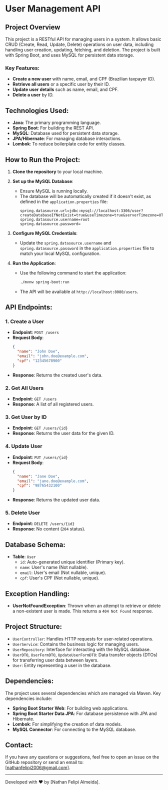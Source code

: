 # User Management API

## Project Overview

This project is a RESTful API for managing users in a system. It allows basic CRUD (Create, Read, Update, Delete) operations on user data, including handling user creation, updating, fetching, and deletion. The project is built with Spring Boot, and uses MySQL for persistent data storage.

### Key Features:
- **Create a new user** with name, email, and CPF (Brazilian taxpayer ID).
- **Retrieve all users** or a specific user by their ID.
- **Update user details** such as name, email, and CPF.
- **Delete a user** by ID.

## Technologies Used:
- **Java**: The primary programming language.
- **Spring Boot**: For building the REST API.
- **MySQL**: Database used for persistent data storage.
- **JPA/Hibernate**: For managing database interactions.
- **Lombok**: To reduce boilerplate code for entity classes.

## How to Run the Project:

1. **Clone the repository** to your local machine.

2. **Set up the MySQL Database**:
   - Ensure MySQL is running locally.
   - The database will be automatically created if it doesn't exist, as defined in the `application.properties` file:
     ```properties
     spring.datasource.url=jdbc:mysql://localhost:3306/user?createDatabaseIfNotExist=true&useTimezone=true&serverTimezone=UTC
     spring.datasource.username=root
     spring.datasource.password=
     ```

3. **Configure MySQL Credentials**:
   - Update the `spring.datasource.username` and `spring.datasource.password` in the `application.properties` file to match your local MySQL configuration.

4. **Run the Application**:
   - Use the following command to start the application:
     ```bash
     ./mvnw spring-boot:run
     ```
   - The API will be available at `http://localhost:8080/users`.

## API Endpoints:

### 1. Create a User
- **Endpoint**: `POST /users`
- **Request Body**:
  ```json
  {
    "name": "John Doe",
    "email": "john.doe@example.com",
    "cpf": "12345678900"
  }
  ```
- **Response**: Returns the created user's data.

### 2. Get All Users
- **Endpoint**: `GET /users`
- **Response**: A list of all registered users.

### 3. Get User by ID
- **Endpoint**: `GET /users/{id}`
- **Response**: Returns the user data for the given ID.

### 4. Update User
- **Endpoint**: `PUT /users/{id}`
- **Request Body**:
  ```json
  {
    "name": "Jane Doe",
    "email": "jane.doe@example.com",
    "cpf": "98765432100"
  }
  ```
- **Response**: Returns the updated user data.

### 5. Delete User
- **Endpoint**: `DELETE /users/{id}`
- **Response**: No content (`204` status).

## Database Schema:

- **Table**: `User`
  - `id`: Auto-generated unique identifier (Primary key).
  - `name`: User's name (Not nullable).
  - `email`: User's email (Not nullable, unique).
  - `cpf`: User's CPF (Not nullable, unique).

## Exception Handling:

- **UserNotFoundException**: Thrown when an attempt to retrieve or delete a non-existent user is made. This returns a `404 Not Found` response.

## Project Structure:

- `UserController`: Handles HTTP requests for user-related operations.
- `UserService`: Contains the business logic for managing users.
- `UserRepository`: Interface for interacting with the MySQL database.
- `UserDTO`, `UserFormDTO`, `UpdateUserFormDTO`: Data transfer objects (DTOs) for transferring user data between layers.
- `User`: Entity representing a user in the database.

## Dependencies:
The project uses several dependencies which are managed via Maven. Key dependencies include:
- **Spring Boot Starter Web**: For building web applications.
- **Spring Boot Starter Data JPA**: For database persistence with JPA and Hibernate.
- **Lombok**: For simplifying the creation of data models.
- **MySQL Connector**: For connecting to the MySQL database.

## Contact:

If you have any questions or suggestions, feel free to open an issue on the GitHub repository or send an email to:  
[nathanfelipi2006@gmail.com].

---

Developed with ❤️ by [Nathan Felipi Almeida].
